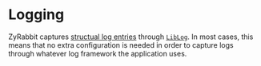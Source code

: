 # Logging

ZyRabbit captures [structual log entries](https://messagetemplates.org/) through [`LibLog`](https://github.com/damianh/LibLog/). In most cases, this means that no extra configuration is needed in order to capture logs through whatever log framework the application uses.
